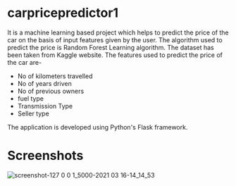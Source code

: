 # carpricepredictor1
It is a machine learning based project which helps to predict the price of the car on the basis of input features given by the user.
The algorithm used to predict the price is Random Forest Learning algorithm.
The dataset has been taken from Kaggle website.
The features used to predict the price of the car are-
- No of kilometers travelled
- No of years driven
- No of previous owners
- fuel type
- Transmission Type
- Seller type

The application is developed using Python's Flask framework.

# Screenshots
![screenshot-127 0 0 1_5000-2021 03 16-14_14_53](https://user-images.githubusercontent.com/71866560/111283856-8ec49980-8665-11eb-9761-25121e0450ba.png)
